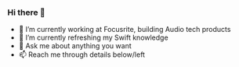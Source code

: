 ### Hi there 👋

- 🔭 I’m currently working at Focusrite, building Audio tech products
- 🌱 I’m currently refreshing my Swift knowledge
- 💬 Ask me about anything you want
- 📫 Reach me through details below/left
